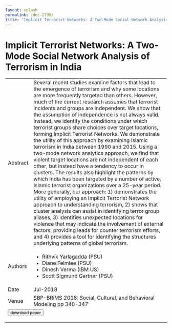 ```yaml
---
layout: splash
permalink: /doc-2738/
title: "Implicit Terrorist Networks: A Two-Mode Social Network Analysis of Terrorism in India"
---
```


# Implicit Terrorist Networks: A Two-Mode Social Network Analysis of Terrorism in India

<table>
    <tbody>
    <tr>
        <td>Abstract</td>
        <td>Several recent studies examine factors that lead to the emergence of terrorism and why some locations are more frequently targeted than others. However, much of the current research assumes that terrorist incidents and groups are independent. We show that the assumption of independence is not always valid. Instead, we identify the conditions under which terrorist groups share choices over target locations, forming Implicit Terrorist Networks. We demonstrate the utility of this approach by examining Islamic terrorism in India between 1990 and 2015. Using a two-mode network analytics approach, we find that violent target locations are not independent of each other, but instead have a tendency to occur in clusters. The results also highlight the patterns by which India has been targeted by a number of active, Islamic terrorist organizations over a 25-year period. More generally, our approach: 1) demonstrates the utility of employing an Implicit Terrorist Network approach to understanding terrorism, 2) shows that cluster analysis can assist in identifying terror group aliases, 3) identifies unexpected locations for violence that may indicate the involvement of external factors, providing leads for counter terrorism efforts, and 4) provides a tool for identifying the structures underlying patterns of global terrorism.</td>
    </tr>
    <tr>
        <td>Authors</td>
        <td>
            <ul>
                <li>Rithvik Yarlagadda (PSU)</li>
                <li>Diane Felmlee (PSU)</li>
                <li>Dinesh Verma (IBM US)</li>
                <li>Scott Sigmund Gartner (PSU)</li>
            </ul>
        </td>
    </tr>
    <tr>
        <td>Date</td>
        <td>Jul-2018</td>
    </tr>
    <tr>
        <td>Venue</td>
        <td>SBP-BRiMS 2018: Social, Cultural, and Behavioral Modeling pp 340-347</td>
    </tr>
        <tr>
            <td colspan="2">
                <form method="get" action="https://ibm.box.com/v/doc-2738-paper">
                    <button type="submit">download paper</button>
                </form>
            </td>
        </tr>
    </tbody>
</table>
